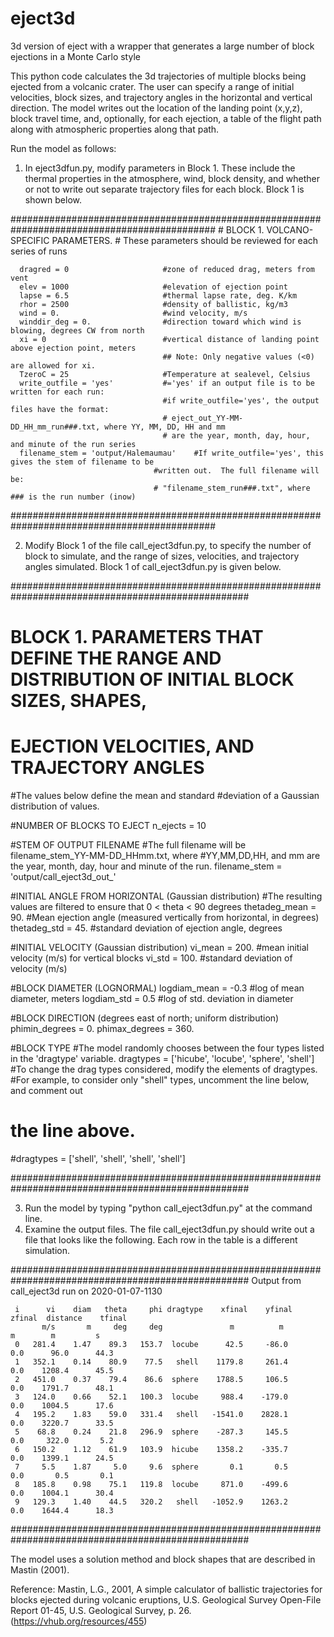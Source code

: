 # eject3d
3d version of eject with a wrapper that generates a large number of block ejections in a Monte Carlo style

This python code calculates the 3d trajectories of multiple blocks being ejected from a volcanic crater.  The user can specify a range of initial velocities, block sizes, and trajectory angles in the horizontal and vertical direction.  The model writes out the location of the landing point (x,y,z), block travel time, and, optionally, for each ejection, a table of the flight path along with atmospheric properties along that path.

Run the model as follows:
1)  In eject3dfun.py, modify parameters in Block 1.  These include the thermal properties in the atmosphere, wind, block density, and whether or not to write out separate trajectory files for each block.  Block 1 is shown below.

  #############################################################################################
      # BLOCK 1.  VOLCANO-SPECIFIC PARAMETERS.
      # These parameters should be reviewed for each series of runs

      dragred = 0                     #zone of reduced drag, meters from vent
      elev = 1000                     #elevation of ejection point
      lapse = 6.5                     #thermal lapse rate, deg. K/km
      rhor = 2500                     #density of ballistic, kg/m3
      wind = 0.                       #wind velocity, m/s
      winddir_deg = 0.                #direction toward which wind is blowing, degrees CW from north
      xi = 0                          #vertical distance of landing point above ejection point, meters
                                      ## Note: Only negative values (<0) are allowed for xi.
      TzeroC = 25                     #Temperature at sealevel, Celsius
      write_outfile = 'yes'           #='yes' if an output file is to be written for each run:
                                      #if write_outfile='yes', the output files have the format:
                                      # eject_out_YY-MM-DD_HH_mm_run###.txt, where YY, MM, DD, HH and mm
                                      # are the year, month, day, hour, and minute of the run series
      filename_stem = 'output/Halemaumau'    #If write_outfile='yes', this gives the stem of filename to be 
                                    #written out.  The full filename will be:
                                    # "filename_stem_run###.txt", where ### is the run number (inow)
  #############################################################################################
                                    
2)  Modify Block 1 of the file call_eject3dfun.py, to specify the number of block to simulate, and the range of sizes, velocities, and trajectory angles simulated.  Block 1 of call_eject3dfun.py is given below.

  ###################################################################################################
  #  BLOCK 1.  PARAMETERS THAT DEFINE THE RANGE AND DISTRIBUTION OF INITIAL BLOCK SIZES, SHAPES,
  #            EJECTION VELOCITIES, AND TRAJECTORY ANGLES

  #The values below define the mean and standard
  #deviation of a Gaussian distribution of values.

  #NUMBER OF BLOCKS TO EJECT
  n_ejects  = 10

  #STEM OF OUTPUT FILENAME
  #The full filename will be filename_stem_YY-MM-DD_HHmm.txt, where
  #YY,MM,DD,HH, and mm are the year, month, day, hour and minute of the run.
  filename_stem = 'output/call_eject3d_out_'

  #INITIAL ANGLE FROM HORIZONTAL (Gaussian distribution)
  #The resulting values are filtered to ensure that 0 < theta < 90 degrees
  thetadeg_mean = 90.      #Mean ejection angle (measured vertically from horizontal, in degrees)
  thetadeg_std  = 45.      #standard deviation of ejection angle, degrees

  #INITIAL VELOCITY (Gaussian distribution)
  vi_mean = 200.                #mean initial velocity (m/s) for vertical blocks
  vi_std  = 100.                #standard deviation of velocity (m/s)

  #BLOCK DIAMETER (LOGNORMAL)
  logdiam_mean = -0.3               #log of mean diameter, meters
  logdiam_std  =  0.5                  #log of std. deviation in diameter

  #BLOCK DIRECTION (degrees east of north; uniform distribution)
  phimin_degrees = 0.
  phimax_degrees = 360.

  #BLOCK TYPE
  #The model randomly chooses between the four types listed in the 'dragtype' variable.
  dragtypes = ['hicube', 'locube', 'sphere', 'shell']
  #To change the drag types considered, modify the elements of dragtypes.
  #For example, to consider only "shell" types, uncomment the line below, and comment out
  # the line above.
  #dragtypes = ['shell', 'shell', 'shell', 'shell']

  ###################################################################################################
  
3)  Run the model by typing "python call_eject3dfun.py" at the command line.
4)  Examine the output files.  The file call_eject3dfun.py should write out a file that looks like the following.  Each row in the table is a different simulation.

  ###################################################################################################
  Output from call_eject3d run on 2020-01-07-1130

     i      vi    diam   theta     phi dragtype    xfinal    yfinal    zfinal  distance    tfinal
           m/s       m     deg     deg               m          m         m        m         s
     0   281.4    1.47    89.3   153.7  locube      42.5     -86.0       0.0      96.0      44.3
     1   352.1    0.14    80.9    77.5   shell    1179.8     261.4       0.0    1208.4      45.5
     2   451.0    0.37    79.4    86.6  sphere    1788.5     106.5       0.0    1791.7      48.1
     3   124.0    0.66    52.1   100.3  locube     988.4    -179.0       0.0    1004.5      17.6
     4   195.2    1.83    59.0   331.4   shell   -1541.0    2828.1       0.0    3220.7      33.5
     5    68.8    0.24    21.8   296.9  sphere    -287.3     145.5       0.0     322.0       5.2
     6   150.2    1.12    61.9   103.9  hicube    1358.2    -335.7       0.0    1399.1      24.5
     7     5.5    1.87     5.0     9.6  sphere       0.1       0.5       0.0       0.5       0.1
     8   185.8    0.98    75.1   119.8  locube     871.0    -499.6       0.0    1004.1      30.4
     9   129.3    1.40    44.5   320.2   shell   -1052.9    1263.2       0.0    1644.4      18.3
  ###################################################################################################
     
The model uses a solution method and block shapes that are described in Mastin (2001).

Reference:
Mastin, L.G., 2001, A simple calculator of ballistic trajectories for blocks ejected during volcanic eruptions, U.S. Geological Survey Open-File Report 01-45, U.S. Geological Survey, p. 26. (https://vhub.org/resources/455)
